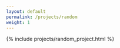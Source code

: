 ```yaml
---
layout: default
permalink: /projects/random
weight: 1
---
```



{% include projects/random_project.html %}